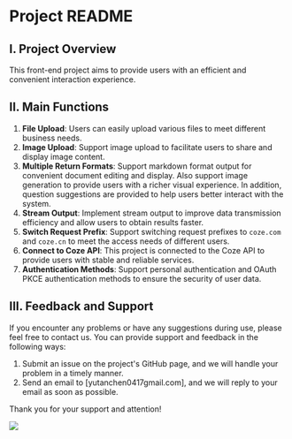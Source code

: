 # Project README

## I. Project Overview
This front-end project aims to provide users with an efficient and convenient interaction experience.

## II. Main Functions
1. **File Upload**: Users can easily upload various files to meet different business needs.
2. **Image Upload**: Support image upload to facilitate users to share and display image content.
3. **Multiple Return Formats**: Support markdown format output for convenient document editing and display. Also support image generation to provide users with a richer visual experience. In addition, question suggestions are provided to help users better interact with the system.
4. **Stream Output**: Implement stream output to improve data transmission efficiency and allow users to obtain results faster.
5. **Switch Request Prefix**: Support switching request prefixes to `coze.com` and `coze.cn` to meet the access needs of different users.
6. **Connect to Coze API**: This project is connected to the Coze API to provide users with stable and reliable services.
7. **Authentication Methods**: Support personal authentication and OAuth PKCE authentication methods to ensure the security of user data.

## III. Feedback and Support
If you encounter any problems or have any suggestions during use, please feel free to contact us. You can provide support and feedback in the following ways:
1. Submit an issue on the project's GitHub page, and we will handle your problem in a timely manner.
2. Send an email to [yutanchen0417gmail.com], and we will reply to your email as soon as possible.

Thank you for your support and attention!

![](https://mmbiz.qpic.cn/mmbiz_jpg/uCqHiblvjyq26t3dzEGvAjKbxeicGchKkcGxqc9PvNGNINHFwibbxbdECtmYWPCBIwY9iaib8T2R7f73R3k4LnJSgkQ/640?wx_fmt=jpeg&from=appmsg)
